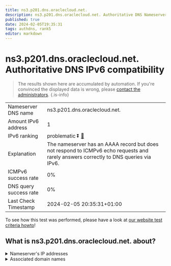```yaml
---
title: ns3.p201.dns.oraclecloud.net.
description: ns3.p201.dns.oraclecloud.net. Authoritative DNS Nameserver IPv6 compatibility
published: true
date: 2024-02-05T19:35:31
tags: authdns, rank5
editor: markdown
---
```


# ns3.p201.dns.oraclecloud.net. Authoritative DNS IPv6 compatibility

> The results shown here are accumulated by automation. If you're convinced the displayed data is wrong, please [contact the administrators](/howto/chat). 
{.is-info}




|   |   |
| - | - |
| Nameserver DNS name | ns3.p201.dns.oraclecloud.net.
| Amount IPv6 address | 1
| IPv6 ranking | problematic :arrow_double_down: [🔗](/howto/ranking) |
| Explanation | The nameserver has an AAAA record but does not respond to ICMPv6 echo requests and rarely answers correctly to DNS queries via IPv6. |
| ICMPv6 success rate | 0%|
| DNS query success rate | 0% |
| Last Check Timestamp | 2024-02-05 20:35:31+01:00 |

To see how this test was performed, please have a look at [our website test criteria howto](/howto/testcriteria/authdns)!


## What is ns3.p201.dns.oraclecloud.net. about?




<details>
<summary>Nameserver's IP addresses</summary>

2600:2000:2120::c9

</details>



<details>
<summary>Associated domain names</summary>

www.oracle.com

www.hospira.com

www.pfizer.com

www.mysql.com

</details>
